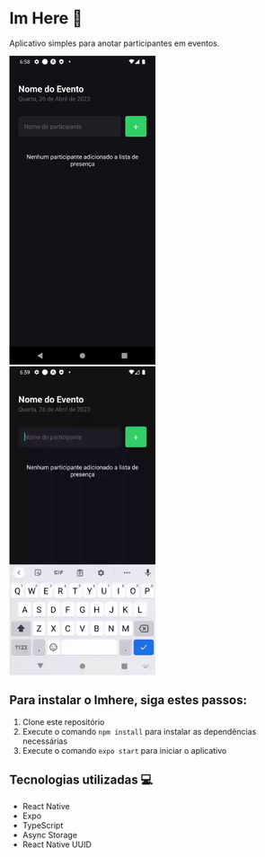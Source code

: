 # Im Here 📱

Aplicativo simples para anotar participantes em eventos.

<img height="550" src=".github/imgs/home.png"/>  <img height="550" src=".github/imgs/homegif.gif"/>  

## Para instalar o Imhere, siga estes passos:

1. Clone este repositório
2. Execute o comando `npm install` para instalar as dependências necessárias
3. Execute o comando `expo start` para iniciar o aplicativo

## Tecnologias utilizadas 💻
- React Native
- Expo
- TypeScript
- Async Storage
- React Native UUID
